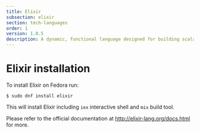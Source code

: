 ```yaml
---
title: Elixir
subsection: elixir
section: tech-languages
order: 1
version: 1.0.5
description: A dynamic, functional language designed for building scalable applications.
---
```


# Elixir installation

To install Elixir on Fedora run:

```
$ sudo dnf install elixir
```

This will install Elixir including `iex` interactive shell and `mix` build tool.

Please refer to the official documentation at http://elixir-lang.org/docs.html
for more.
